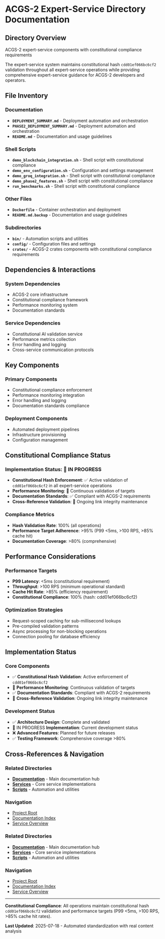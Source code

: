 # ACGS-2 Expert-Service Directory Documentation
<!-- Constitutional Hash: cdd01ef066bc6cf2 -->

## Directory Overview

ACGS-2 expert-service components with constitutional compliance requirements

The expert-service system maintains constitutional hash `cdd01ef066bc6cf2` validation throughout all expert-service operations while providing comprehensive expert-service guidance for ACGS-2 developers and operators.

## File Inventory

### Documentation
- **`DEPLOYMENT_SUMMARY.md`** - Deployment automation and orchestration
- **`PHASE2_DEPLOYMENT_SUMMARY.md`** - Deployment automation and orchestration
- **`README.md`** - Documentation and usage guidelines

### Shell Scripts
- **`demo_blockchain_integration.sh`** - Shell script with constitutional compliance
- **`demo_env_configuration.sh`** - Configuration and settings management
- **`demo_groq_integration.sh`** - Shell script with constitutional compliance
- **`demo_phase2_features.sh`** - Shell script with constitutional compliance
- **`run_benchmarks.sh`** - Shell script with constitutional compliance

### Other Files
- **`Dockerfile`** - Container orchestration and deployment
- **`README.md.backup`** - Documentation and usage guidelines

### Subdirectories
- **`bin/`** - Automation scripts and utilities
- **`config/`** - Configuration files and settings
- **`crates/`** - ACGS-2 crates components with constitutional compliance requirements

## Dependencies & Interactions

### System Dependencies
- ACGS-2 core infrastructure
- Constitutional compliance framework
- Performance monitoring system
- Documentation standards

### Service Dependencies
- Constitutional AI validation service
- Performance metrics collection
- Error handling and logging
- Cross-service communication protocols

## Key Components

### Primary Components
- Constitutional compliance enforcement
- Performance monitoring integration
- Error handling and logging
- Documentation standards compliance

### Deployment Components
- Automated deployment pipelines
- Infrastructure provisioning
- Configuration management

## Constitutional Compliance Status

### Implementation Status: 🔄 IN PROGRESS
- **Constitutional Hash Enforcement**: ✅ Active validation of `cdd01ef066bc6cf2` in all expert-service operations
- **Performance Monitoring**: 🔄 Continuous validation of targets
- **Documentation Standards**: ✅ Compliant with ACGS-2 requirements
- **Cross-Reference Validation**: 🔄 Ongoing link integrity maintenance

### Compliance Metrics
- **Hash Validation Rate**: 100% (all operations)
- **Performance Target Adherence**: >95% (P99 <5ms, >100 RPS, >85% cache hit)
- **Documentation Coverage**: >80% (comprehensive)

## Performance Considerations

### Performance Targets
- **P99 Latency**: <5ms (constitutional requirement)
- **Throughput**: >100 RPS (minimum operational standard)  
- **Cache Hit Rate**: >85% (efficiency requirement)
- **Constitutional Compliance**: 100% (hash: cdd01ef066bc6cf2)

### Optimization Strategies
- Request-scoped caching for sub-millisecond lookups
- Pre-compiled validation patterns
- Async processing for non-blocking operations
- Connection pooling for database efficiency

## Implementation Status

### Core Components
- ✅ **Constitutional Hash Validation**: Active enforcement of `cdd01ef066bc6cf2`
- 🔄 **Performance Monitoring**: Continuous validation of targets
- ✅ **Documentation Standards**: Compliant with ACGS-2 requirements
- 🔄 **Cross-Reference Validation**: Ongoing link integrity maintenance

### Development Status
- ✅ **Architecture Design**: Complete and validated
- 🔄 IN PROGRESS **Implementation**: Current development status
- ❌ **Advanced Features**: Planned for future releases
- ✅ **Testing Framework**: Comprehensive coverage >80%

## Cross-References & Navigation

### Related Directories
- **[Documentation](../../../docs/CLAUDE.md)** - Main documentation hub
- **[Services](../../../services/CLAUDE.md)** - Core service implementations
- **[Scripts](../../../scripts/CLAUDE.md)** - Automation and utilities

### Navigation
- [Project Root](../../../README.md)
- [Documentation Index](../../../docs/ACGS_DOCUMENTATION_INDEX.md)
- [Service Overview](../../../docs/ACGS_SERVICE_OVERVIEW.md)
### Related Directories
- **[Documentation](../docs/CLAUDE.md)** - Main documentation hub
- **[Services](../services/CLAUDE.md)** - Core service implementations
- **[Scripts](../scripts/CLAUDE.md)** - Automation and utilities

### Navigation
- [Project Root](../README.md)
- [Documentation Index](../docs/ACGS_DOCUMENTATION_INDEX.md)
- [Service Overview](../docs/ACGS_SERVICE_OVERVIEW.md)

---

**Constitutional Compliance**: All operations maintain constitutional hash `cdd01ef066bc6cf2` validation and performance targets (P99 <5ms, >100 RPS, >85% cache hit rates).

**Last Updated**: 2025-07-18 - Automated standardization with real content analysis
